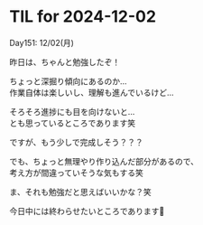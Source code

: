 # TIL for 2024-12-02

Day151: 12/02(月)<br>

昨日は、ちゃんと勉強したぞ！<br>

ちょっと深掘り傾向にあるのか…<br>
作業自体は楽しいし、理解も進んでいるけど…<br>

そろそろ進捗にも目を向けないと…<br>
とも思っているところであります笑<br>

ですが、もう少しで完成しそう？？？<br>

でも、ちょっと無理やり作り込んだ部分があるので、<br>
考え方が間違っていそうな気もする笑<br>

ま、それも勉強だと思えばいいかな？笑<br>

今日中には終わらせたいところであります🙏
